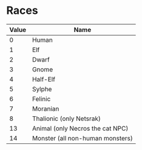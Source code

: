 # Races

Value | Name
----|----
0 | Human
1 | Elf
2 | Dwarf
3 | Gnome
4 | Half-Elf
5 | Sylphe
6 | Felinic
7 | Moranian
8 | Thalionic (only Netsrak)
13 | Animal (only Necros the cat NPC)
14 | Monster (all non-human monsters)